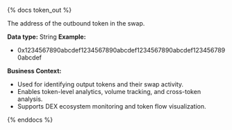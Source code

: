 {% docs token_out %}

The address of the outbound token in the swap.

**Data type:** String
**Example:**
- 0x1234567890abcdef1234567890abcdef1234567890abcdef1234567890abcdef

**Business Context:**
- Used for identifying output tokens and their swap activity.
- Enables token-level analytics, volume tracking, and cross-token analysis.
- Supports DEX ecosystem monitoring and token flow visualization.

{% enddocs %}